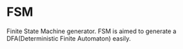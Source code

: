 # FSM
Finite State Machine generator. 
FSM is aimed to generate a DFA(Deterministic Finite Automaton) easily.

